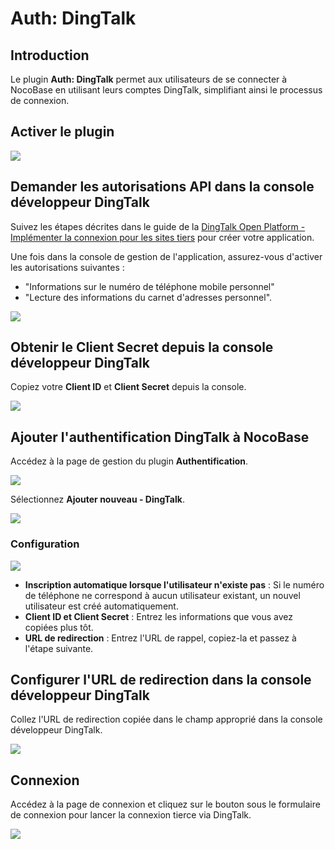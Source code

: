 # Auth: DingTalk

<PluginInfo commercial="true" name="auth-dingtalk"></PluginInfo>

## Introduction

Le plugin **Auth: DingTalk** permet aux utilisateurs de se connecter à NocoBase en utilisant leurs comptes DingTalk, simplifiant ainsi le processus de connexion.

## Activer le plugin

![](https://static-docs.nocobase.com/202406120929356.png)

## Demander les autorisations API dans la console développeur DingTalk

Suivez les étapes décrites dans le guide de la [DingTalk Open Platform - Implémenter la connexion pour les sites tiers](https://open.dingtalk.com/document/orgapp/tutorial-obtaining-user-personal-information) pour créer votre application.

Une fois dans la console de gestion de l'application, assurez-vous d'activer les autorisations suivantes :
- "Informations sur le numéro de téléphone mobile personnel"
- "Lecture des informations du carnet d'adresses personnel".

![](https://static-docs.nocobase.com/202406120006620.png)

## Obtenir le Client Secret depuis la console développeur DingTalk

Copiez votre **Client ID** et **Client Secret** depuis la console.

![](https://static-docs.nocobase.com/202406120000595.png)

## Ajouter l'authentification DingTalk à NocoBase

Accédez à la page de gestion du plugin **Authentification**.

![](https://static-docs.nocobase.com/202406112348051.png)

Sélectionnez **Ajouter nouveau - DingTalk**.

![](https://static-docs.nocobase.com/202406112349664.png)

### Configuration

![](https://static-docs.nocobase.com/202406120016896.png)

- **Inscription automatique lorsque l'utilisateur n'existe pas** : Si le numéro de téléphone ne correspond à aucun utilisateur existant, un nouvel utilisateur est créé automatiquement.
- **Client ID et Client Secret** : Entrez les informations que vous avez copiées plus tôt.
- **URL de redirection** : Entrez l'URL de rappel, copiez-la et passez à l'étape suivante.

## Configurer l'URL de redirection dans la console développeur DingTalk

Collez l'URL de redirection copiée dans le champ approprié dans la console développeur DingTalk.

![](https://static-docs.nocobase.com/202406120012221.png)

## Connexion

Accédez à la page de connexion et cliquez sur le bouton sous le formulaire de connexion pour lancer la connexion tierce via DingTalk.

![](https://static-docs.nocobase.com/202406120014539.png)
